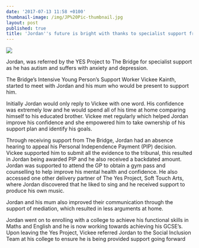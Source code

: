 ```yaml
---
date: '2017-07-13 11:58 +0100'
thumbnail-image: /img/JP%20Pic-thumbnail.jpg
layout: post
published: true
title: 'Jordan''s future is bright with thanks to specialist support from The Bridge '
---
```


![]({{site.baseurl}}/img/JP%20Pic-fullsize-web.jpg)

Jordan, was referred by the YES Project to The Bridge for specialist support as he has autism and suffers with anxiety and depression. 

The Bridge’s Intensive Young Person’s Support Worker Vickee Kainth, started to meet with Jordan and his mum who would be present to support him. 

Initially Jordan would only reply to Vickee with one word.  His confidence was extremely low and he would spend all of his time at home comparing himself to his educated brother. Vickee met regularly which helped Jordan improve his confidence and she empowered him to take ownership of his support plan and identify his goals.

Through receiving support from The Bridge, Jordan had an absence hearing to appeal his Personal Independence Payment (PIP) decision. Vickee supported him to submit all the evidence to the tribunal, this resulted in Jordan being awarded PIP and he also received a backdated amount.
Jordan was supported to attend the GP to obtain a gym pass and counselling to help improve his mental health and confidence. He also accessed one other delivery partner of The Yes Project, Soft Touch Arts, where Jordan discovered that he liked to sing and he received support to produce his own music.

Jordan and his mum also improved their communication through the support of mediation, which resulted in less arguments at home.

Jordan went on to enrolling with a college to achieve his functional skills in Maths and English and he is now working towards achieving his GCSE’s. Upon leaving the Yes Project, Vickee referred Jordan to the Social Inclusion Team at his college to ensure he is being provided support going forward
